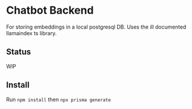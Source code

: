 # Chatbot Backend

For storing embeddings in a local postgresql DB. Uses the ill documented llamaindex ts library.

## Status

WIP

## Install

Run `npm install` then `npx prisma generate`

